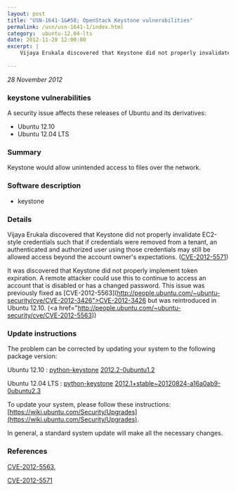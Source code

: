 ```yaml
---
layout: post
title: "USN-1641-1&#58; OpenStack Keystone vulnerabilities"
permalink: /usn/usn-1641-1/index.html
category:  ubuntu-12.04-lts
date: 2012-11-28 12:00:00
excerpt: |
    Vijaya Erukala discovered that Keystone did not properly invalidate EC2-style credentials such that if credentials were removed from a tenant, an authenticated and authorized user using those credentials may still be allowed access beyond the account owner&#39;s expectations. ([CVE-2012-5571](http://people.ubuntu.com/~ubuntu-security/cve/CVE-2012-5571))
    
--- 
```

 
 

*28 November 2012*

### keystone vulnerabilities

A security issue affects these releases of Ubuntu and its derivatives:

* Ubuntu 12.10
* Ubuntu 12.04 LTS

### Summary

Keystone would allow unintended access to files over the network. 

### Software description

* keystone 

### Details

Vijaya Erukala discovered that Keystone did not properly invalidate EC2-style credentials such that if credentials were removed from a tenant, an authenticated and authorized user using those credentials may still be allowed access beyond the account owner&#39;s expectations. ([CVE-2012-5571](http://people.ubuntu.com/~ubuntu-security/cve/CVE-2012-5571))

It was discovered that Keystone did not properly implement token expiration. A remote attacker could use this to continue to access an account that is disabled or has a changed password. This issue was previously fixed as [CVE-2012-5563](http://people.ubuntu.com/~ubuntu-security/cve/CVE-2012-3426">CVE-2012-3426</a> but was reintroduced in Ubuntu 12.10. (<a href="http://people.ubuntu.com/~ubuntu-security/cve/CVE-2012-5563)) 

### Update instructions

The problem can be corrected by updating your system to the following package version:

Ubuntu 12.10
 : [python-keystone](https://launchpad.net/ubuntu/+source/keystone) <span> [2012.2-0ubuntu1.2](https://launchpad.net/ubuntu/+source/keystone/2012.2-0ubuntu1.2) </span> 

Ubuntu 12.04 LTS
 : [python-keystone](https://launchpad.net/ubuntu/+source/keystone) <span> [2012.1+stable~20120824-a16a0ab9-0ubuntu2.3](https://launchpad.net/ubuntu/+source/keystone/2012.1+stable~20120824-a16a0ab9-0ubuntu2.3) </span> 

To update your system, please follow these instructions: [https://wiki.ubuntu.com/Security/Upgrades](https://wiki.ubuntu.com/Security/Upgrades).

In general, a standard system update will make all the necessary changes. 

### References

 
 [CVE-2012-5563](http://people.ubuntu.com/~ubuntu-security/cve/CVE-2012-5563), 

 [CVE-2012-5571](http://people.ubuntu.com/~ubuntu-security/cve/CVE-2012-5571)
 

